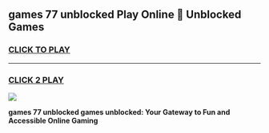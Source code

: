 
## games 77 unblocked Play Online 👋 Unblocked Games
<h3>
<a href="https://premium.freeplayer.one?title=games_77_unblocked&ref=19F">CLICK TO PLAY</a></h3>
<hr>

<h3>
<a href="https://premium.freeplayer.one?title=games_77_unblocked&ref=19F">CLICK 2 PLAY</a>
  
</h3>

<a href="https://premium.freeplayer.one?title=games_77_unblocked&ref=19F"><img src="https://clearcache.store/games.png"></a>


**games 77 unblocked games unblocked: Your Gateway to Fun and Accessible Online Gaming**
